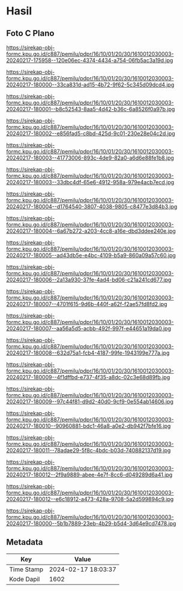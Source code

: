 # Hasil

## Foto C Plano

https://sirekap-obj-formc.kpu.go.id/c887/pemilu/pdpr/16/10/01/20/30/1610012030003-20240217-175958--120e06ec-4374-4434-a754-06fb5ac3a19d.jpg

https://sirekap-obj-formc.kpu.go.id/c887/pemilu/pdpr/16/10/01/20/30/1610012030003-20240217-180000--33ca831d-ad15-4b72-9f62-5c345d09dcd4.jpg

https://sirekap-obj-formc.kpu.go.id/c887/pemilu/pdpr/16/10/01/20/30/1610012030003-20240217-180001--b8c52543-8aa5-4d42-b36c-6a8526f0a97b.jpg

https://sirekap-obj-formc.kpu.go.id/c887/pemilu/pdpr/16/10/01/20/30/1610012030003-20240217-180002--e856fad5-c8bd-425d-9c01-230e28e04c2d.jpg

https://sirekap-obj-formc.kpu.go.id/c887/pemilu/pdpr/16/10/01/20/30/1610012030003-20240217-180003--41773006-893c-4de9-82a0-a6d6e88fe1b8.jpg

https://sirekap-obj-formc.kpu.go.id/c887/pemilu/pdpr/16/10/01/20/30/1610012030003-20240217-180003--33dbc4df-65e6-4912-958a-979e4acb7ecd.jpg

https://sirekap-obj-formc.kpu.go.id/c887/pemilu/pdpr/16/10/01/20/30/1610012030003-20240217-180004--d1764540-3807-4038-9805-c8477e3d84b3.jpg

https://sirekap-obj-formc.kpu.go.id/c887/pemilu/pdpr/16/10/01/20/30/1610012030003-20240217-180004--6a67b272-a203-4cc8-a16e-dbd3ddee240e.jpg

https://sirekap-obj-formc.kpu.go.id/c887/pemilu/pdpr/16/10/01/20/30/1610012030003-20240217-180005--ad43db5e-e4bc-4109-b5a9-860a09a57c60.jpg

https://sirekap-obj-formc.kpu.go.id/c887/pemilu/pdpr/16/10/01/20/30/1610012030003-20240217-180006--2a13a930-37fe-4ad4-bd06-c21a241cd677.jpg

https://sirekap-obj-formc.kpu.go.id/c887/pemilu/pdpr/16/10/01/20/30/1610012030003-20240217-180007--4701f615-9d6b-440f-a62f-f2ae57fd8fd2.jpg

https://sirekap-obj-formc.kpu.go.id/c887/pemilu/pdpr/16/10/01/20/30/1610012030003-20240217-180007--aa56a5d5-acbb-492f-997f-e44651a19da0.jpg

https://sirekap-obj-formc.kpu.go.id/c887/pemilu/pdpr/16/10/01/20/30/1610012030003-20240217-180008--632d75a1-fcb4-4187-99fe-1943199e777a.jpg

https://sirekap-obj-formc.kpu.go.id/c887/pemilu/pdpr/16/10/01/20/30/1610012030003-20240217-180009--4f1dffbd-e737-4f35-a8dc-02c3e68d89fb.jpg

https://sirekap-obj-formc.kpu.go.id/c887/pemilu/pdpr/16/10/01/20/30/1610012030003-20240217-180009--97c44f81-d9d2-40d0-9cf9-0e554ab14606.jpg

https://sirekap-obj-formc.kpu.go.id/c887/pemilu/pdpr/16/10/01/20/30/1610012030003-20240217-180010--90960881-bdc1-46a8-a0e2-db942f7bfe16.jpg

https://sirekap-obj-formc.kpu.go.id/c887/pemilu/pdpr/16/10/01/20/30/1610012030003-20240217-180011--78adae29-5f8c-4bdc-b03d-740882137d19.jpg

https://sirekap-obj-formc.kpu.go.id/c887/pemilu/pdpr/16/10/01/20/30/1610012030003-20240217-180012--2f9a9889-abee-4e7f-8cc6-d049289d6a41.jpg

https://sirekap-obj-formc.kpu.go.id/c887/pemilu/pdpr/16/10/01/20/30/1610012030003-20240217-180012--e6c18912-a473-428a-9708-5a2d599894c9.jpg

https://sirekap-obj-formc.kpu.go.id/c887/pemilu/pdpr/16/10/01/20/30/1610012030003-20240217-180000--5b1b7889-23eb-4b29-b5d4-3d64e9cd7478.jpg


## Metadata

| Key        | Value               |
| ---------- | ------------------- |
| Time Stamp | 2024-02-17 18:03:37 |
| Kode Dapil | 1602                |



